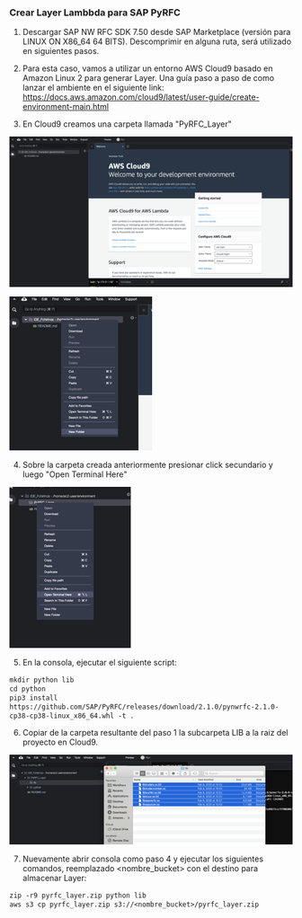 ### Crear Layer Lambbda para SAP PyRFC

1) Descargar SAP NW RFC SDK 7.50 desde SAP Marketplace (versión para LINUX ON X86_64 64 BITS). Descomprimir en alguna ruta, será utilizado en siguientes pasos.

2) Para esta caso, vamos a utilizar un entorno AWS Cloud9 basado en Amazon Linux 2 para generar Layer. Una guía paso a paso de como lanzar el ambiente en el siguiente link: https://docs.aws.amazon.com/cloud9/latest/user-guide/create-environment-main.html

3) En Cloud9 creamos una carpeta llamada "PyRFC_Layer"

  ![](images/Lambda_Layer_PyRFC_ES/2020-11-19T20-58-33.png)

  ![](images/Lambda_Layer_PyRFC_ES/2020-11-19T20-58-42.png)

4) Sobre la carpeta creada anteriormente presionar click secundario y luego "Open Terminal Here"

![](images/Lambda_Layer_PyRFC_ES/2020-11-19T21-00-40.png)

5) En la consola, ejecutar el siguiente script:

```console
mkdir python lib
cd python
pip3 install https://github.com/SAP/PyRFC/releases/download/2.1.0/pynwrfc-2.1.0-cp38-cp38-linux_x86_64.whl -t .
```

6) Copiar de la carpeta resultante del paso 1 la subcarpeta LIB a la raiz del proyecto en Cloud9.

![](images/Lambda_Layer_PyRFC_ES/2020-11-19T21-07-08.png)

7) Nuevamente abrir consola como paso 4 y ejecutar los siguientes comandos, reemplazado <nombre_bucket> con el destino para almacenar Layer:

```console
zip -r9 pyrfc_layer.zip python lib
aws s3 cp pyrfc_layer.zip s3://<nombre_bucket>/pyrfc_layer.zip
```
